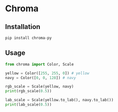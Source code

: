 # Chroma

## Installation

```
pip install chroma-py
```

## Usage

```python
from chroma import Color, Scale

yellow = Color([255, 255, 0]) # yellow
navy = Color([0, 0, 128]) # navy

rgb_scale = Scale(yellow, navy)
print(rgb_scale(0.5))

lab_scale = Scale(yellow.to_lab(), navy.to_lab())
print(lab_scale(0.5))
```
